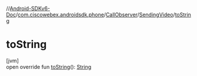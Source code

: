 //[Android-SDKv6-Doc](../../../../index.md)/[com.ciscowebex.androidsdk.phone](../../index.md)/[CallObserver](../index.md)/[SendingVideo](index.md)/[toString](to-string.md)

# toString

[jvm]\
open override fun [toString](to-string.md)(): [String](https://kotlinlang.org/api/latest/jvm/stdlib/kotlin/-string/index.html)
